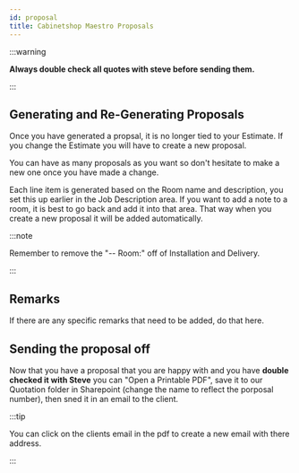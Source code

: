 ```yaml
---
id: proposal
title: Cabinetshop Maestro Proposals
---
```


:::warning

**Always double check all quotes with steve before sending them.**

:::

## Generating and Re-Generating Proposals

Once you have generated a propsal, it is no longer tied to your Estimate. If you change the Estimate you will have to create a new proposal.

You can have as many proposals as you want so don't hesitate to make a new one once you have made a change.

Each line item is generated based on the Room name and description, you set this up earlier in the Job Description area. If you want to add a note to a room, it is best to go back and add it into that area. That way when you create a new proposal it will be added automatically.

:::note

Remember to remove the "-- Room:" off of Installation and Delivery.

:::

## Remarks

If there are any specific remarks that need to be added, do that here.

## Sending the proposal off

Now that you have a proposal that you are happy with and you have **double checked it with Steve** you can "Open a Printable PDF", save it to our Quotation folder in Sharepoint (change the name to reflect the porposal number), then sned it in an email to the client.

:::tip

You can click on the clients email in the pdf to create a new email with there address.

:::